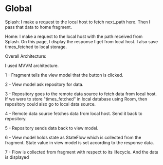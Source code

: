 # Global

Splash:
I make a request to the local host to fetch next_path here. Then I pass that data to home fragment.

Home:
I make a request to the local host with the path received from Splash. On this page,
I display the response I get from local host. I also save times_fetched to local storage.

Overall Architecture:

I used MVVM architecture.

1 - Fragment tells the view model that the button is clicked.

2 - View model ask repository for data.

3 - Repository goes to the remote data source to fetch data from local host.
    If we were to store "times_fetched" in local database using Room, then repository
    could also go to local data source.

4 - Remote data source fetches data from local host. Send it back to repository.

5 - Repository sends data back to view model.

6 - View model holds state as StateFlow which is collected from the fragment. State value in
    view model is set according to the response data.

7 - Flow is collected from fragment with respect to its lifecycle. And the data is displayed